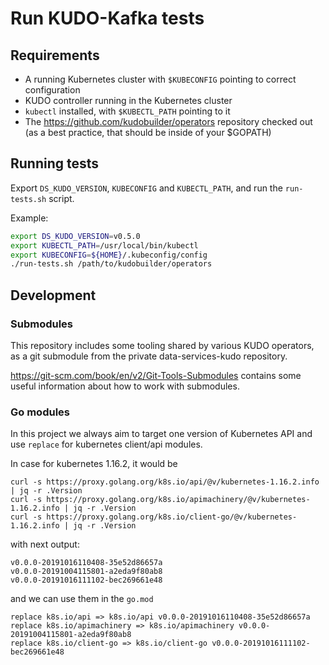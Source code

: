 # Run KUDO-Kafka tests

## Requirements

- A running Kubernetes cluster with `$KUBECONFIG` pointing to correct configuration
- KUDO controller running in the Kubernetes cluster
- `kubectl` installed, with `$KUBECTL_PATH` pointing to it 
- The https://github.com/kudobuilder/operators repository checked out (as a best practice, that should be inside of your $GOPATH)

## Running tests

Export `DS_KUDO_VERSION`, `KUBECONFIG` and `KUBECTL_PATH`, and run the `run-tests.sh` script.

Example:

```bash
export DS_KUDO_VERSION=v0.5.0
export KUBECTL_PATH=/usr/local/bin/kubectl
export KUBECONFIG=${HOME}/.kubeconfig/config
./run-tests.sh /path/to/kudobuilder/operators
```

## Development

### Submodules

This repository includes some tooling shared by various KUDO operators, as a
git submodule from the private data-services-kudo repository.

https://git-scm.com/book/en/v2/Git-Tools-Submodules contains some useful
information about how to work with submodules.

### Go modules
In this project we always aim to target one version of Kubernetes API and use `replace` for kubernetes client/api modules. 

In case for kubernetes 1.16.2, it would be 
```
curl -s https://proxy.golang.org/k8s.io/api/@v/kubernetes-1.16.2.info | jq -r .Version
curl -s https://proxy.golang.org/k8s.io/apimachinery/@v/kubernetes-1.16.2.info | jq -r .Version
curl -s https://proxy.golang.org/k8s.io/client-go/@v/kubernetes-1.16.2.info | jq -r .Version
```

with next output:
```
v0.0.0-20191016110408-35e52d86657a
v0.0.0-20191004115801-a2eda9f80ab8
v0.0.0-20191016111102-bec269661e48
```

and we can use them in the `go.mod`

```
replace k8s.io/api => k8s.io/api v0.0.0-20191016110408-35e52d86657a
replace k8s.io/apimachinery => k8s.io/apimachinery v0.0.0-20191004115801-a2eda9f80ab8
replace k8s.io/client-go => k8s.io/client-go v0.0.0-20191016111102-bec269661e48
```
